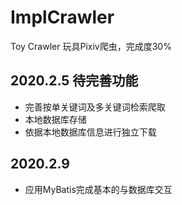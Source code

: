 # ImplCrawler
Toy Crawler
玩具Pixiv爬虫，完成度30%
## 2020.2.5 待完善功能 
* 完善按单关键词及多关键词检索爬取
* 本地数据库存储
* 依据本地数据库信息进行独立下载
## 2020.2.9 
* 应用MyBatis完成基本的与数据库交互
